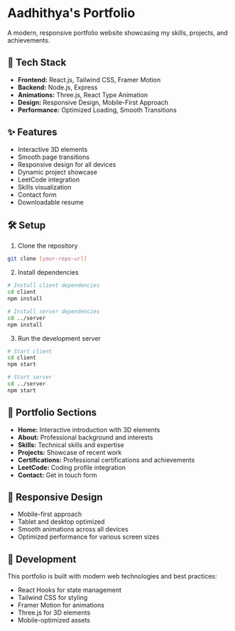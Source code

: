 # Aadhithya's Portfolio

A modern, responsive portfolio website showcasing my skills, projects, and achievements.

## 🚀 Tech Stack

- **Frontend:** React.js, Tailwind CSS, Framer Motion
- **Backend:** Node.js, Express
- **Animations:** Three.js, React Type Animation
- **Design:** Responsive Design, Mobile-First Approach
- **Performance:** Optimized Loading, Smooth Transitions

## ✨ Features

- Interactive 3D elements
- Smooth page transitions
- Responsive design for all devices
- Dynamic project showcase
- LeetCode integration
- Skills visualization
- Contact form
- Downloadable resume

## 🛠️ Setup

1. Clone the repository
```bash
git clone [your-repo-url]
```

2. Install dependencies
```bash
# Install client dependencies
cd client
npm install

# Install server dependencies
cd ../server
npm install
```

3. Run the development server
```bash
# Start client
cd client
npm start

# Start server
cd ../server
npm start
```

## 🎨 Portfolio Sections

- **Home:** Interactive introduction with 3D elements
- **About:** Professional background and interests
- **Skills:** Technical skills and expertise
- **Projects:** Showcase of recent work
- **Certifications:** Professional certifications and achievements
- **LeetCode:** Coding profile integration
- **Contact:** Get in touch form

## 📱 Responsive Design

- Mobile-first approach
- Tablet and desktop optimized
- Smooth animations across all devices
- Optimized performance for various screen sizes

## 🔧 Development

This portfolio is built with modern web technologies and best practices:
- React Hooks for state management
- Tailwind CSS for styling
- Framer Motion for animations
- Three.js for 3D elements
- Mobile-optimized assets

